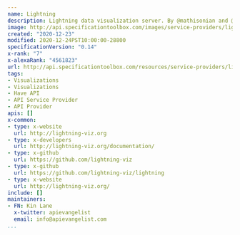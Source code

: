 ```yaml
---
name: Lightning
description: Lightning data visualization server. By @mathisonian and @thefreemanlab
image: http://api.specificationtoolbox.com/images/service-providers/lightning.jpg
created: "2020-12-23"
modified: 2020-12-24PST10:00:00-28800
specificationVersion: "0.14"
x-rank: "7"
x-alexaRank: "4561823"
url: http://api.specificationtoolbox.com/resources/service-providers/lightning/
tags:
- Visualizations
- Visualizations
- Have API
- API Service Provider
- API Provider
apis: []
x-common:
- type: x-website
  url: http://lightning-viz.org
- type: x-developers
  url: http://lightning-viz.org/documentation/
- type: x-github
  url: https://github.com/lightning-viz
- type: x-github
  url: https://github.com/lightning-viz/lightning
- type: x-website
  url: http://lightning-viz.org/
include: []
maintainers:
- FN: Kin Lane
  x-twitter: apievangelist
  email: info@apievangelist.com
...
```

